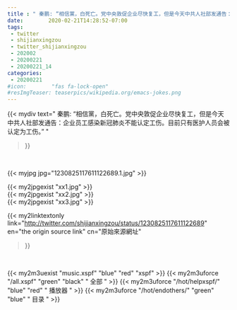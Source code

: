 ```yaml
---
title : " 秦鹏: “相信黨，白死亡。党中央敦促企业尽快复工，但是今天中共人社部发通告：企业员工感染新冠肺炎不能认定工伤。目前只有医护人员会被认定为工伤。”  "
date:        2020-02-21T14:28:52-07:00
tags:
 - twitter
 - shijianxingzou
 - twitter_shijianxingzou
 - 202002
 - 20200221
 - 20200221_14
categories:
 - 20200221
#icon:        "fas fa-lock-open"
#resImgTeaser: teaserpics/wikipedia.org/emacs-jokes.png
---
```


{{< mydiv text=" 秦鹏: “相信黨，白死亡。党中央敦促企业尽快复工，但是今天中共人社部发通告：企业员工感染新冠肺炎不能认定工伤。目前只有医护人员会被认定为工伤。”  "
>}}
<br>


 {{< myjpg jpg="1230825117611122689.1.jpg" >}}<br> 

{{< my2jpgexist "xx1.jpg" >}}<br>
{{< my2jpgexist "xx2.jpg" >}}<br>
{{< my2jpgexist "xx3.jpg" >}}<br>


{{< my2linktextonly link="http://twitter.com/shijianxingzou/status/1230825117611122689"
en="the origin source link" cn="原始來源網址"
>}}


<br>

{{< my2m3uexist "music.xspf"        "blue"   "red"    "xspf" >}} {{< my2m3uforce "/all.xspf"         "green"  "black"  " 全部 " >}} {{< my2m3uforce "/hot/helpxspf/"    "blue"   "red"    " 播放器 " >}} {{< my2m3uforce "/hot/endothers/"   "green"  "blue"   " 目录 " >}} 
